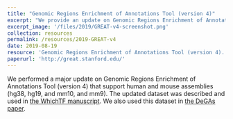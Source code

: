 ```yaml
---
title: "Genomic Regions Enrichment of Annotations Tool (version 4)"
excerpt: "We provide an update on Genomic Regions Enrichment of Annotations Tool (version 4) in the Bejerano lab."
excerpt_image: '/files/2019/GREAT-v4-screenshot.png'
collection: resources
permalink: /resources/2019-GREAT-v4
date: 2019-08-19
resource: 'Genomic Regions Enrichment of Annotations Tool (version 4).'
paperurl: 'http://great.stanford.edu/'
---
```


We performed a major update on Genomic Regions Enrichment of Annotations Tool (version 4) that support human and mouse assemblies (hg38, hg19, and mm10, and mm9). The updated dataset was described and used in [the WhichTF manuscript](/publication/preprint-2019-08-20-whichtf). We also used this dataset in [the DeGAs paper](/publication/2019-09-06-DeGAs).
